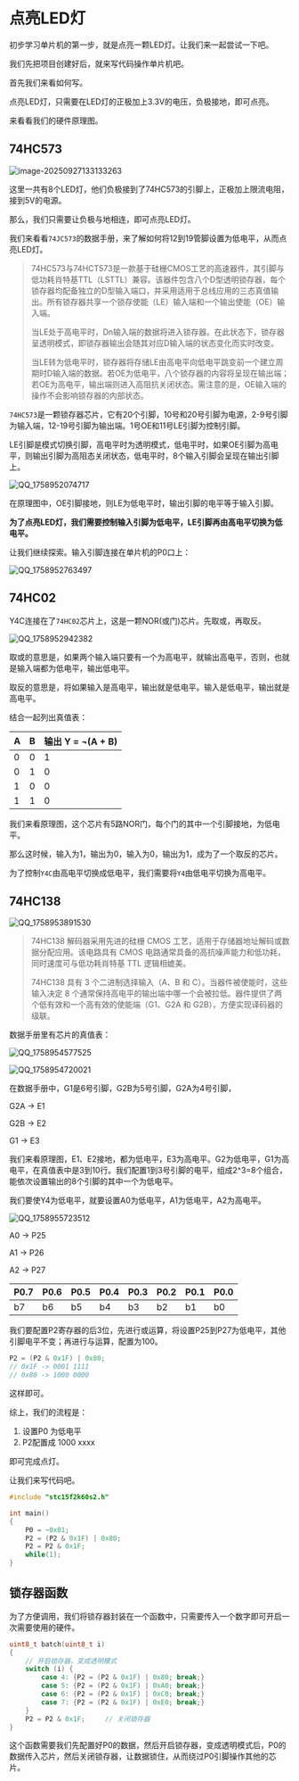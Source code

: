 # 点亮LED灯

初步学习单片机的第一步，就是点亮一颗LED灯。让我们来一起尝试一下吧。

我们先把项目创建好后，就来写代码操作单片机吧。

首先我们来看如何写。

点亮LED灯，只需要在LED灯的正极加上3.3V的电压，负极接地，即可点亮。

来看看我们的硬件原理图。

## 74HC573

![image-20250927133133263](./%E7%82%B9%E4%BA%AElED%E7%81%AF.assets/image-20250927133133263.png)

这里一共有8个LED灯，他们负极接到了74HC573的引脚上，正极加上限流电阻，接到5V的电源。

那么，我们只需要让负极与地相连，即可点亮LED灯。

我们来看看`74JC573`的数据手册，来了解如何将12到19管脚设置为低电平，从而点亮LED灯。

> 74HC573与74HCT573是一款基于硅栅CMOS工艺的高速器件，其引脚与低功耗肖特基TTL（LSTTL）兼容。该器件包含八个D型透明锁存器，每个锁存器均配备独立的D型输入端口，并采用适用于总线应用的三态真值输出。所有锁存器共享一个锁存使能（LE）输入端和一个输出使能（OE）输入端。
>
> 当LE处于高电平时，Dn输入端的数据将进入锁存器。在此状态下，锁存器呈透明模式，即锁存器输出会随其对应D输入端的状态变化而实时改变。
>
> 当LE转为低电平时，锁存器将存储LE由高电平向低电平跳变前一个建立周期时D输入端的数据。若OE为低电平，八个锁存器的内容将呈现在输出端；若OE为高电平，输出端则进入高阻抗关闭状态。需注意的是，OE输入端的操作不会影响锁存器的内部状态。

`74HC573`是一颗锁存器芯片，它有20个引脚，10号和20号引脚为电源，2-9号引脚为输入端，12-19号引脚为输出端。1号OE和11号LE引脚为控制引脚。

LE引脚是模式切换引脚，高电平时为透明模式，低电平时，如果OE引脚为高电平，则输出引脚为高阻态关闭状态，低电平时，8个输入引脚会呈现在输出引脚上。

![QQ_1758952074717](./%E7%82%B9%E4%BA%AElED%E7%81%AF.assets/QQ_1758952074717.png)

在原理图中，OE引脚接地，则LE为低电平时，输出引脚的电平等于输入引脚。

**为了点亮LED灯，我们需要控制输入引脚为低电平，LE引脚再由高电平切换为低电平。**

让我们继续探索。输入引脚连接在单片机的P0口上：

![QQ_1758952763497](./%E7%82%B9%E4%BA%AElED%E7%81%AF.assets/QQ_1758952763497.png)

## 74HC02

Y4C连接在了`74HC02`芯片上，这是一颗NOR(或门)芯片。先取或，再取反。

![QQ_1758952942382](./%E7%82%B9%E4%BA%AElED%E7%81%AF.assets/QQ_1758952942382.png)

取或的意思是，如果两个输入端只要有一个为高电平，就输出高电平，否则，也就是输入端都为低电平，输出低电平。

取反的意思是，将如果输入是高电平，输出就是低电平。输入是低电平，输出就是高电平。

结合一起列出真值表：

| A    | B    | 输出 Y = ¬(A + B) |
| ---- | ---- | ----------------- |
| 0    | 0    | 1                 |
| 0    | 1    | 0                 |
| 1    | 0    | 0                 |
| 1    | 1    | 0                 |

我们来看原理图，这个芯片有5路NOR门，每个门的其中一个引脚接地，为低电平。

那么这时候，输入为1，输出为0，输入为0，输出为1，成为了一个取反的芯片。

为了控制`Y4C`由高电平切换成低电平，我们需要将`Y4`由低电平切换为高电平。

## 74HC138

![QQ_1758953891530](./%E7%82%B9%E4%BA%AElED%E7%81%AF.assets/QQ_1758953891530.png)

> 74HC138 解码器采用先进的硅栅 CMOS 工艺，适用于存储器地址解码或数据分配应用。该电路具有 CMOS 电路通常具备的高抗噪声能力和低功耗，同时速度可与低功耗肖特基 TTL 逻辑相媲美。
>
> 74HC138 具有 3 个二进制选择输入（A、B 和 C）。当器件被使能时，这些输入决定 8 个通常保持高电平的输出端中哪一个会被拉低。器件提供了两个低有效和一个高有效的使能端（G1、G2A 和 G2B），方便实现译码器的级联。

数据手册里有芯片的真值表：

![QQ_1758954577525](./%E7%82%B9%E4%BA%AElED%E7%81%AF.assets/QQ_1758954577525.png)

![QQ_1758954720021](./%E7%82%B9%E4%BA%AElED%E7%81%AF.assets/QQ_1758954720021.png)

在数据手册中，G1是6号引脚，G2B为5号引脚，G2A为4号引脚，

G2A -> E1 

G2B -> E2

G1 -> E3

我们来看原理图，E1、E2接地，都为低电平，E3为高电平。G2为低电平，G1为高电平，在真值表中是3到10行。我们配置1到3号引脚的电平，组成2^3=8个组合，能依次设置输出的8个引脚的其中一个为低电平。

我们要使Y4为低电平，就要设置A0为低电平，A1为低电平，A2为高电平。

![QQ_1758955723512](./%E7%82%B9%E4%BA%AElED%E7%81%AF.assets/QQ_1758955723512.png)

A0 -> P25 

A1 -> P26

A2 -> P27

| P0.7 | P0.6 | P0.5 | P0.4 | P0.3 | P0.2 | P0.1 | P0.0 |
| ---- | ---- | ---- | ---- | ---- | ---- | ---- | ---- |
| b7   | b6   | b5   | b4   | b3   | b2   | b1   | b0   |

我们要配置P2寄存器的后3位，先进行或运算，将设置P25到P27为低电平，其他引脚电平不变；再进行与运算，配置为100。

```c
P2 = (P2 & 0x1F) | 0x80;
// 0x1F -> 0001 1111
// 0x80 -> 1000 0000
```

这样即可。

综上，我们的流程是：

1. 设置P0 为低电平
2. P2配置成 1000 xxxx

即可完成点灯。

让我们来写代码吧。

```c
#include "stc15f2k60s2.h"

int main()
{
    P0 = ~0x01;
    P2 = (P2 & 0x1F) | 0x80;
    P2 = P2 & 0x1F;
    while(1);
}
```

## 锁存器函数

为了方便调用，我们将锁存器封装在一个函数中，只需要传入一个数字即可开启一次需要使用的硬件。

```c
uint8_t batch(uint8_t i)
{
    // 开启锁存器，变成透明模式
	switch (i) {
        case 4: {P2 = (P2 & 0x1F) | 0x80; break;}
        case 5: {P2 = (P2 & 0x1F) | 0xA0; break;}
        case 6: {P2 = (P2 & 0x1F) | 0xC0; break;}
        case 7: {P2 = (P2 & 0x1F) | 0xE0; break;}
    }
    P2 = P2 & 0x1F;		// 关闭锁存器
}
```

这个函数需要我们先配置好P0的数据，然后开启锁存器，变成透明模式后，P0的数据传入芯片，然后关闭锁存器，让数据锁住，从而绕过P0引脚操作其他的芯片。
